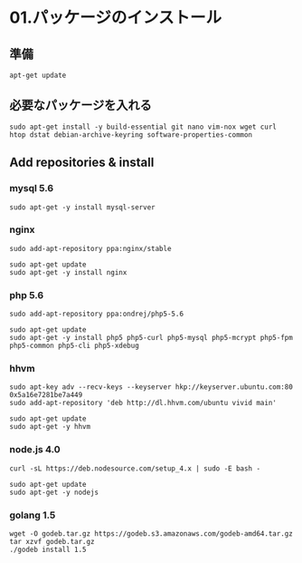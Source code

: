 01.パッケージのインストール
========================

準備
----
```
apt-get update
```

必要なパッケージを入れる
---------------------
```
sudo apt-get install -y build-essential git nano vim-nox wget curl htop dstat debian-archive-keyring software-properties-common
```

Add repositories & install
--------------------------

### mysql 5.6
```
sudo apt-get -y install mysql-server
```

### nginx
```
sudo add-apt-repository ppa:nginx/stable

sudo apt-get update
sudo apt-get -y install nginx
```

### php 5.6
```
sudo add-apt-repository ppa:ondrej/php5-5.6

sudo apt-get update
sudo apt-get -y install php5 php5-curl php5-mysql php5-mcrypt php5-fpm php5-common php5-cli php5-xdebug
```

### hhvm
```
sudo apt-key adv --recv-keys --keyserver hkp://keyserver.ubuntu.com:80 0x5a16e7281be7a449
sudo add-apt-repository 'deb http://dl.hhvm.com/ubuntu vivid main'

sudo apt-get update
sudo apt-get -y hhvm
```

### node.js 4.0
```
curl -sL https://deb.nodesource.com/setup_4.x | sudo -E bash -

sudo apt-get update
sudo apt-get -y nodejs
```

### golang 1.5
```
wget -O godeb.tar.gz https://godeb.s3.amazonaws.com/godeb-amd64.tar.gz
tar xzvf godeb.tar.gz
./godeb install 1.5
```
